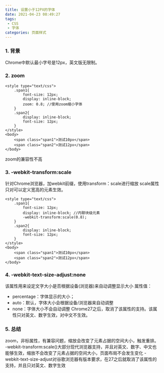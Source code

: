 ```yaml
---
title: 设置小于12PX的字体
date: 2021-04-23 08:49:27
tags:
 - CSS
 - 字体
categories: 页面样式
---
```

### 1. 背景
Chrome中默认最小字号是12px，英文版无限制。
### 2. zoom
```
<style type="text/css">
    .span1{
        font-size: 12px;
        display: inline-block;
        zoom: 0.8; //使用zoom缩小字体
    }
    .span2{
        display: inline-block;
        font-size: 12px;
    }
</style>
<body>
    <span class="span1">测试10px</span>
    <span class="span2">测试12px</span>
</body>
```
zoom的兼容性不高
### 3. -webkit-transform:scale
针对Chrome浏览器，加webkit前缀，使用transform：scale进行缩放
scale属性只对可以定义宽高的元素生效。
```
<style type="text/css">
    .span1{
        font-size: 12px;
        display: inline-block; //内联块级元素
        -webkit-transform:scale(0.8);
    }
    .span2{
        display: inline-block;
        font-size: 12px;
    }
</style>
<body>
    <span class="span1">测试10px</span>
    <span class="span2">测试12px</span>
</body>
```
### 4. -webkit-text-size-adjust:none
该属性用来设定文字大小是否根据设备(浏览器)来自动调整显示大小
属性值：
* percentage：字体显示的大小；
* auto：默认，字体大小会根据设备/浏览器来自动调整
* none：字体大小不会自动调整
Chrome27之后，取消了该属性的支持。该属性只对英文、数字生效，对中文不生效。
### 5. 总结
zoom，非标属性，有兼容问题，缩放会改变了元素占据的空间大小，触发重排。
-webkit-transform:scale()大部分现代浏览器支持，并且对英文、数字、中文也能够生效，缩放不会改变了元素占据的空间大小，页面布局不会发生变化
-webkit-text-size-adjust对谷歌浏览器有版本要求，在27之后就取消了该属性的支持，并且只对英文、数字生效